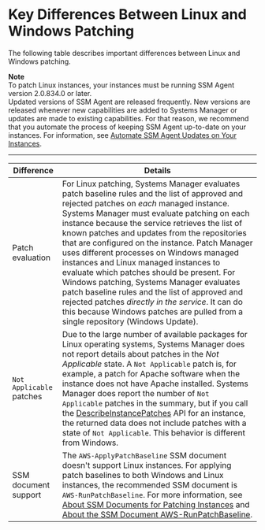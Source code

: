 # Key Differences Between Linux and Windows Patching<a name="sysman-patch-differences"></a>

The following table describes important differences between Linux and Windows patching\.

**Note**  
To patch Linux instances, your instances must be running SSM Agent version 2\.0\.834\.0 or later\.  
Updated versions of SSM Agent are released frequently\. New versions are released whenever new capabilities are added to Systems Manager or updates are made to existing capabilities\. For that reason, we recommend that you automate the process of keeping SSM Agent up\-to\-date on your instances\. For information, see [Automate SSM Agent Updates on Your Instances](ssm-agent-automatic-updates.md)\.


****  

| Difference | Details | 
| --- | --- | 
|  Patch evaluation  |  For Linux patching, Systems Manager evaluates patch baseline rules and the list of approved and rejected patches on *each* managed instance\. Systems Manager must evaluate patching on each instance because the service retrieves the list of known patches and updates from the repositories that are configured on the instance\. Patch Manager uses different processes on Windows managed instances and Linux managed instances to evaluate which patches should be present\. For Windows patching, Systems Manager evaluates patch baseline rules and the list of approved and rejected patches *directly in the service*\. It can do this because Windows patches are pulled from a single repository \(Windows Update\)\.  | 
|  `Not Applicable` patches  |  Due to the large number of available packages for Linux operating systems, Systems Manager does not report details about patches in the *Not Applicable* state\. A `Not Applicable` patch is, for example, a patch for Apache software when the instance does not have Apache installed\. Systems Manager does report the number of `Not Applicable` patches in the summary, but if you call the [DescribeInstancePatches](https://docs.aws.amazon.com/systems-manager/latest/APIReference/API_DescribeInstancePatches.html) API for an instance, the returned data does not include patches with a state of `Not Applicable`\. This behavior is different from Windows\.  | 
| SSM document support |  The `AWS-ApplyPatchBaseline` SSM document doesn't support Linux instances\. For applying patch baselines to both Windows and Linux instances, the recommended SSM document is `AWS-RunPatchBaseline`\. For more information, see [About SSM Documents for Patching Instances](patch-manager-ssm-documents.md) and [About the SSM Document AWS\-RunPatchBaseline](patch-manager-about-aws-runpatchbaseline.md)\.  | 